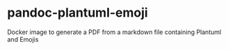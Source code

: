 # pandoc-plantuml-emoji
Docker image to generate a PDF from a markdown file containing Plantuml and Emojis 
